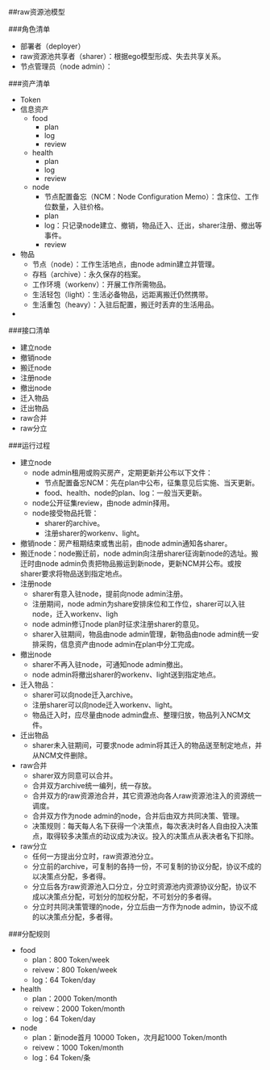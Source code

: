 ##raw资源池模型

###角色清单
* 部署者（deployer）
* raw资源池共享者（sharer）：根据ego模型形成、失去共享关系。
* 节点管理员（node admin）：

###资产清单
* Token
* 信息资产
	* food
		* plan
		* log
		* review
	* health
		* plan
		* log
		* review
	* node
		* 节点配置备忘（NCM：Node Configuration Memo）：含床位、工作位数量，入驻价格。
		* plan
		* log：只记录node建立、撤销，物品迁入、迁出，sharer注册、撤出等事件。
		* review
* 物品
	* 节点（node）：工作生活地点，由node admin建立并管理。
	* 存档（archive）：永久保存的档案。
	* 工作环境（workenv）：开展工作所需物品。
	* 生活轻包（light）：生活必备物品，远距离搬迁仍然携带。
	* 生活重包（heavy）：入驻后配置，搬迁时丢弃的生活用品。
* 

###接口清单
* 建立node
* 撤销node
* 搬迁node
* 注册node
* 撤出node
* 迁入物品
* 迁出物品
* raw合并
* raw分立


###运行过程
* 建立node
	* node admin租用或购买房产，定期更新并公布以下文件：
		* 节点配置备忘NCM：先在plan中公布，征集意见后实施、当天更新。
		* food、health、node的plan、log：一般当天更新。
	* node公开征集review，由node admin择用。
	* node接受物品托管：
		* sharer的archive。
		* 注册sharer的workenv、light。
* 撤销node：房产租期结束或售出前，由node admin通知各sharer。
* 搬迁node：node搬迁前，node admin向注册sharer征询新node的选址。搬迁时由node admin负责把物品搬运到新node，更新NCM并公布。或按sharer要求将物品送到指定地点。
* 注册node
	* sharer有意入驻node，提前向node admin注册。
	* 注册期间，node admin为share安排床位和工作位，sharer可以入驻node，迁入workenv、ligh
	* node admin修订node plan时征求注册sharer的意见。
	* sharer入驻期间，物品由node admin管理，新物品由node admin统一安排采购，信息资产由node admin在plan中分工完成。
* 撤出node
	* sharer不再入驻node，可通知node admin撤出。
	* node admin将撤出sharer的workenv、light送到指定地点。
* 迁入物品：
	* sharer可以向node迁入archive。
	* 注册sharer可以向node迁入workenv、light。
	* 物品迁入时，应尽量由node admin盘点、整理归放，物品列入NCM文件。
* 迁出物品
	* sharer未入驻期间，可要求node admin将其迁入的物品送至制定地点，并从NCM文件删除。
* raw合并
	* sharer双方同意可以合并。
	* 合并双方archive统一编列，统一存放。
	* 合并双方的raw资源池合并，其它资源池向各人raw资源池注入的资源统一调度。
	* 合并双方作为node admin的node，合并后由双方共同决策、管理。
	* 决策规则：每天每人名下获得一个决策点，每次表决时各人自由投入决策点，取得较多决策点的动议成为决议。投入的决策点从表决者名下扣除。
* raw分立
	* 任何一方提出分立时，raw资源池分立。
	* 分立前的archive，可复制的各持一份，不可复制的协议分配，协议不成的以决策点分配，多者得。
	* 分立后各方raw资源池入口分立，分立时资源池内资源协议分配，协议不成以决策点分配，可划分的加权分配，不可划分的多者得。
	* 分立时共同决策管理的node，分立后由一方作为node admin，协议不成的以决策点分配，多者得。

###分配规则
* food
	* plan：800 Token/week
	* reivew：800 Token/week
	* log：64 Token/day
* health
	* plan：2000 Token/month
	* reivew：2000 Token/month
	* log：64 Token/day
* node
	* plan：新node首月 10000 Token，次月起1000 Token/month 
	* reivew：1000 Token/month
	* log：64 Token/条